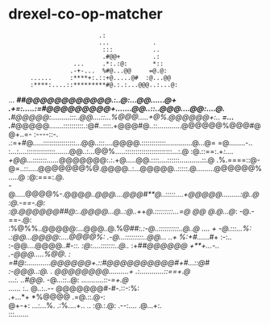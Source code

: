 # drexel-co-op-matcher

                             .:                                                                     
                             ...            .                                                       
                              :::           ..                                                      
                              .#@@+         .:                                                      
                      ...     .*:.:@:       *::                                                     
                     .-+-...  %#@...@@     =@.@:                                                    
          ......     :****+:.::+@.....@#  :@...@@                                                   
          :****:....::*********#@.:.:...@@@..:...@:                                                 
...       *********##@@@@@@@@@@@@.:..@:...@@......@+                                                
.+=:.....:=*#@@@@@@@@@+.......@@..::..@@@....@@:....@.                                              
.*******#@@@@@:.........:::..@@....::...%@@@.....+@%.@@@@@@+:..          **=...                     
.***#@@@@@.......::::::::::.:@#..::::.+@@@#@..::............@@@@@@%@@@#@@+..=-         :----::-.    
.:=+#@.....::::::::::::::::...@@..:::....@@@@.::::::::::::.............@...@=        =@........-..  
 :...:....::::::::::::::.......@@..:...@@%.....:::::::::::::::::::::::...:.@       :@.::==:.+*:.... 
      +@@...:::::::......*@@@@@@@:.:.+@.....@@.::::....::::::...........::.@      .%.====::@-       
         @=..::.....@@@@@@@%@.@@@@..:...@@@@@..:::::.@.........@@@@@@%.....@      :@:===:.@.        
          -@.....@@@@%-.@@@*@..@@@....@@@#**@..:::::....+@@@@@.........:@..@     :@.-==-.@:         
           :@.@@@@@@##@:..@@@@...@..:@..+*+*@.:::::::::...=@     @@ @.@...@*:   -@.-==-.@:          
            :%@%%..@@@@@:...@@@..@.%@#*#:.:-@..::::::::::..@..@       .... *+ -@.:::...%:           
             .:*@@...@@@@:....@@@@%:       .-@...:::::::::..@@...    ..+  %:+#......#*+    :-:..    
               :-@@....@@@@..#*-::.          :@:....:::::::..@..*        :+#*#@@@@@@   +**+...-..   
                .-@@@.....%@@.  :              =#@:............@@@@@@+.::#@@@@@@@@@@#+#...::@#*     
                 *:-@@@..:@.    .                   @@@@@@@@..........+ .:............::==+.@       
             ...:.  ..#@@*.                                 -@...::..@:   .*..........::-=+.@*      
             ......   :..                                     @..:..--       @@@@@@@#-#-.::-:%:     
                                                              .+...*+         *%@@@@   .=@.::.@-:   
                                                               @+-+:        ...:...%.    .:%....+.. 
                                                               ..              :@.:.@:      .--:....
                                                                                .@...+:.            
                                                                                  :::.......        


